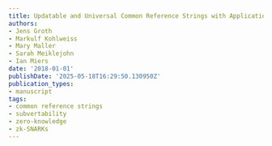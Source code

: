 ```yaml
---
title: Updatable and Universal Common Reference Strings with Applications to Zk-SNARKs
authors:
- Jens Groth
- Markulf Kohlweiss
- Mary Maller
- Sarah Meiklejohn
- Ian Miers
date: '2018-01-01'
publishDate: '2025-05-18T16:29:50.130950Z'
publication_types:
- manuscript
tags:
- common reference strings
- subvertability
- zero-knowledge
- zk-SNARKs
---
```

